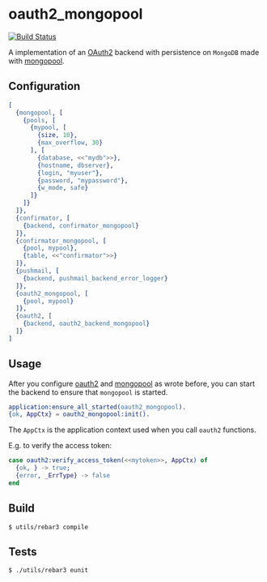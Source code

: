 oauth2_mongopool
=====

[![Build Status](https://travis-ci.org/hachreak/oauth2_mongopool.svg?branch=master)](https://travis-ci.org/hachreak/oauth2_mongopool)

A implementation of an [OAuth2](https://github.com/kivra/oauth2) backend with
persistence on `MongoDB` made with
[mongopool](https://github.com/hachreak/mongopool).

Configuration
-------------

```erlang
[
  {mongopool, [
    {pools, [
      {mypool, [
        {size, 10},
        {max_overflow, 30}
      ], [
        {database, <<"mydb">>},
        {hostname, dbserver},
        {login, "myuser"},
        {password, "mypassword"},
        {w_mode, safe}
      ]}
    ]}
  ]},
  {confirmator, [
    {backend, confirmator_mongopool}
  ]},
  {confirmator_mongopool, [
    {pool, mypool},
    {table, <<"confirmator">>}
  ]},
  {pushmail, [
    {backend, pushmail_backend_error_logger}
  ]},
  {oauth2_mongopool, [
    {pool, mypool}
  ]},
  {oauth2, [
    {backend, oauth2_backend_mongopool}
  ]}
]
```

Usage
-----

After you configure [oauth2](https://github.com/kivra/oauth2) and
[mongopool](https://github.com/hachreak/mongopool) as wrote before, you can
start the backend to ensure that `mongopool` is started.

```erlang
application:ensure_all_started(oauth2_mongopool).
{ok, AppCtx} = oauth2_mongopool:init().
```

The `AppCtx` is the application context used when you call `oauth2` functions.

E.g. to verify the access token:

```erlang
case oauth2:verify_access_token(<<mytoken>>, AppCtx) of
  {ok, } -> true;
  {error, _ErrType} -> false
end
```

Build
-----

    $ utils/rebar3 compile

Tests
-----

    $ ./utils/rebar3 eunit
